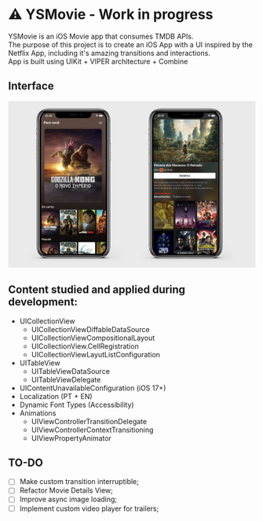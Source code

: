 # ⚠️ YSMovie - Work in progress

YSMovie is an iOS Movie app that consumes TMDB APIs.  
The purpose of this project is to create an iOS App with a UI inspired by the Netflix App, including it's amazing transitions and interactions.  
App is built using UIKit + VIPER architecture + Combine

## Interface

![inteface](YSMovie/Assets.xcassets/preview.imageset/preview.png)

## Content studied and applied during development:
- UICollectionView
  - UICollectionViewDiffableDataSource
  - UICollectionViewCompositionalLayout
  - UICollectionView.CellRegistration
  - UICollectionViewLayutListConfiguration
- UITableView
  - UITableViewDataSource
  - UITableViewDelegate
- UIContentUnavailableConfiguration (iOS 17+)
- Localization (PT + EN)
- Dynamic Font Types (Accessibility)
- Animations
  - UIViewControllerTransitionDelegate
  - UIViewControllerContextTransitioning
  - UIViewPropertyAnimator

## TO-DO
- [ ] Make custom transition interruptible; 
- [ ] Refactor Movie Details View;
- [ ] Improve async image loading;
- [ ] Implement custom video player for trailers;
